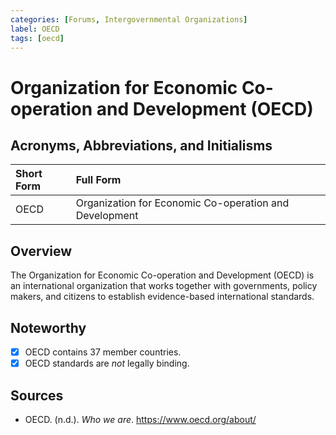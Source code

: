 ```yaml
---
categories: [Forums, Intergovernmental Organizations]
label: OECD
tags: [oecd]
---
```


# Organization for Economic Co-operation and Development (OECD)

## Acronyms, Abbreviations, and Initialisms

Short Form | Full Form
:--- | :---
OECD | Organization for Economic Co-operation and Development

## Overview

The Organization for Economic Co-operation and Development (OECD) is an international organization that works together with governments, policy makers, and citizens to establish evidence-based international standards.

## Noteworthy

- [x] OECD contains 37 member countries.
- [x] OECD standards are *not* legally binding.

## Sources

- OECD. (n.d.). *Who we are*. https://www.oecd.org/about/